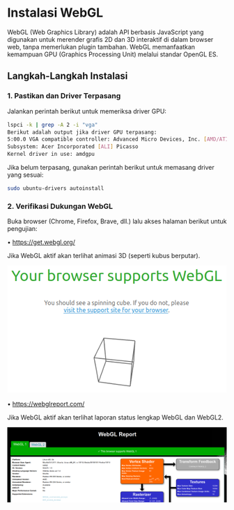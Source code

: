 # Instalasi WebGL
WebGL (Web Graphics Library) adalah API berbasis JavaScript yang digunakan untuk merender grafis 2D dan 3D interaktif di dalam browser web, tanpa memerlukan plugin tambahan. WebGL memanfaatkan kemampuan GPU (Graphics Processing Unit) melalui standar OpenGL ES.
## Langkah-Langkah Instalasi
### 1. Pastikan dan Driver Terpasang
Jalankan perintah berikut untuk memeriksa driver GPU:
```bash
lspci -k | grep -A 2 -i "vga"
Berikut adalah output jika driver GPU terpasang:
5:00.0 VGA compatible controller: Advanced Micro Devices, Inc. [AMD/ATI] Picasso/Raven 2 [Radeon Vega Series / Radeon Vega Mobile Series] (rev c4)
Subsystem: Acer Incorporated [ALI] Picasso
Kernel driver in use: amdgpu
```
Jika belum terpasang, gunakan perintah berikut untuk memasang driver yang sesuai:
```bash
sudo ubuntu-drivers autoinstall
```
### 2. Verifikasi Dukungan WebGL
Buka browser (Chrome, Firefox, Brave, dll.) lalu akses halaman berikut untuk pengujian:

• https://get.webgl.org/

Jika WebGL aktif akan terlihat animasi 3D (seperti kubus berputar).

![icon](img/webgl_1.png)

• https://webglreport.com/

Jika WebGL aktif akan terlihat laporan status lengkap WebGL dan WebGL2.

![icon](img/webgl_2.png)

